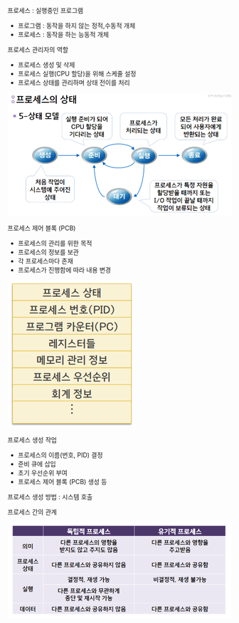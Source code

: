 프로세스 : 실행중인 프로그램

- 프로그램 : 동작을 하지 않는 정적,수동적 개체
- 프로세스 : 동작을 하는 능동적 개체

프로세스 관리자의 역할

- 프로세스 생성 및 삭제
- 프로세스 실행(CPU 할당)을 위해 스케줄 설정
- 프로세스 상태를 관리하며 상태 전이를 처리

![img.png](../../images/2-1/1.png)

프로세스 제어 블록 (PCB)

- 프로세스의 관리를 위한 목적
- 프로세스의 정보를 보관
- 각 프로세스마다 존재
- 프로세스가 진행함에 따라 내용 변경

![img.png](../../images/2-1/2.png)

프로세스 생성 작업

- 프로세스의 이름(번호, PID) 결정
- 준비 큐에 삽입
- 초기 우선순위 부여
- 프로세스 제어 블록 (PCB) 생성 등

프로세스 생성 방법 : 시스템 호출

프로세스 간의 관계

![img.png](../../images/2-1/3.png)